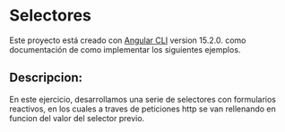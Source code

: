 # Selectores

Este proyecto está creado con  [Angular CLI](https://github.com/angular/angular-cli) version 15.2.0. como documentación
de como implementar los siguientes ejemplos.

## Descripcion:

En este ejercicio, desarrollamos una serie de selectores con formularios reactivos, en los cuales a traves de peticiones http
se van rellenando en funcion del valor del selector previo.


  


